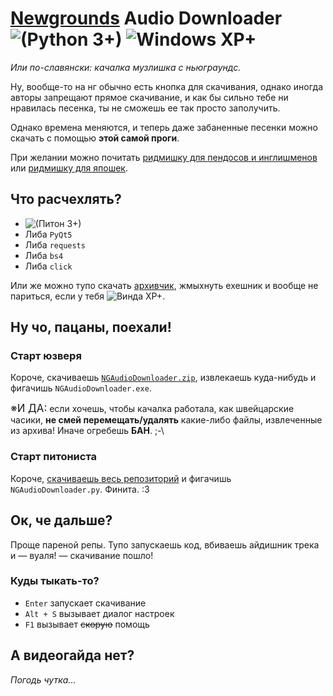 # [Newgrounds](https://newgrounds.com) Audio Downloader ![(Python 3+)](https://img.shields.io/badge/Python-3+-blue.svg) ![Windows XP+](https://img.shields.io/badge/Windows-XP+-brightgreen.svg)

_Или по-славянски: качалка музлишка с ньюграундс._

Ну, вообще-то на нг обычно есть кнопка для скачивания, однако иногда авторы запрещают прямое скачивание, и как бы сильно тебе ни нравилась песенка, ты не сможешь ее так просто заполучить.

Однако времена меняются, и теперь даже забаненные песенки можно скачать с помощью **этой самой проги**.

При желании можно почитать [ридмишку для пендосов и инглишменов](README.md#newgrounds-audio-downloader--) или [ридмишку для япошек](README-JP.md#newgrounds-audio-downloader--).

## Что расчехлять?

- ![(Питон 3+)](https://img.shields.io/badge/Питон-3+-blue.svg)
- Либа `PyQt5`
- Либа `requests`
- Либа `bs4`
- Либа `click`

Или же можно тупо скачать [архивчик](NGAudioDownloader.zip), жмыхнуть ехешник и вообще не париться, если у тебя ![Винда XP+](https://img.shields.io/badge/Винда-XP+-brightgreen.svg).

## Ну чо, пацаны, поехали!

### Старт юзверя

Короче, скачиваешь [`NGAudioDownloader.zip`](https://github.com/H1K0/NGAudioDownloader/raw/master/NGAudioDownloader.zip), извлекаешь куда-нибудь и фигачишь `NGAudioDownloader.exe`.

<big>※И ДА:</big> если хочешь, чтобы качалка работала, как швейцарские часики, **не смей перемещать/удалять** какие-либо файлы, извлеченные из архива! Иначе огребешь **БАН**. <span title="Это морда пажылого борова палучаеца." style="cursor:help">;-\

### Старт питониста

Короче, [скачиваешь весь репозиторий](https://github.com/H1K0/NGAudioDownloader/archive/master.zip) и фигачишь `NGAudioDownloader.py`. Финита. :3

## Ок, че дальше?

Проще пареной репы. Тупо запускаешь код, вбиваешь айдишник трека и — вуаля! — скачивание пошло!

### Куды тыкать-то?

- `Enter` запускает скачивание
- `Alt + S` вызывает диалог настроек
- `F1` вызывает ~~скорую~~ помощь

## А видеогайда нет?

*Погодь чутка...*